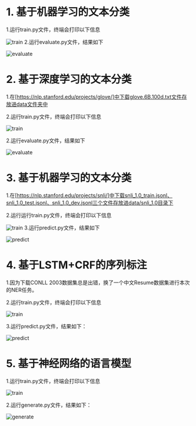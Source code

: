 # 1. 基于机器学习的文本分类
1.运行train.py文件，终端会打印以下信息

![train](https://github.com/Tracyyytao/NLP_task/blob/main/text_classification_machine_learning/assets/train.png?raw=true)
2.运行evaluate.py文件，结果如下

![evaluate](https://github.com/Tracyyytao/NLP_task/blob/main/text_classification_machine_learning/assets/evaluate.png?raw=true)

# 2. 基于深度学习的文本分类
1.在[https://nlp.stanford.edu/projects/glove/]中下载glove.6B.100d.txt文件存放进data文件夹中

2.运行train.py文件，终端会打印以下信息

![train](https://github.com/Tracyyytao/NLP_task/blob/main/text_classification_deep_learning/assets/train.png?raw=true)

2.运行evaluate.py文件，结果如下

![evaluate](https://github.com/Tracyyytao/NLP_task/blob/main/text_classification_deep_learning/assets/evaluate.png?raw=true)

# 3. 基于机器学习的文本分类
1.在[https://nlp.stanford.edu/projects/snli/]中下载snli_1.0_train.jsonl、snli_1.0_test.jsonl、snli_1.0_dev.jsonl三个文件存放进data/snli_1.0目录下

2.运行运行train.py文件，终端会打印以下信息

![train](https://github.com/Tracyyytao/NLP_task/blob/main/text_matching_attention/assets/train.png?raw=true)
3.运行predict.py文件，结果如下

![predict](https://github.com/Tracyyytao/NLP_task/blob/main/text_matching_attention/assets/predict.png?raw=true)
# 4. 基于LSTM+CRF的序列标注
1.因为下载CONLL 2003数据集总是出错，换了一个中文Resume数据集进行本次的NER任务。

2.运行train.py文件，终端会打印以下信息

![train](https://github.com/Tracyyytao/NLP_task/blob/main/ner_lstm_crf/assets/train.png?raw=true)

3.运行predict.py文件，结果如下：

![predict](https://github.com/Tracyyytao/NLP_task/blob/main/ner_lstm_crf/assets/predict.png?raw=true)

# 5. 基于神经网络的语言模型
1.运行train.py文件，终端会打印以下信息

![train](https://github.com/Tracyyytao/NLP_task/blob/main/char_lm/assets/train.png?raw=true)

2.运行generate.py文件，结果如下：

![generate](https://github.com/Tracyyytao/NLP_task/blob/main/char_lm/assets/generate.png?raw=true)
